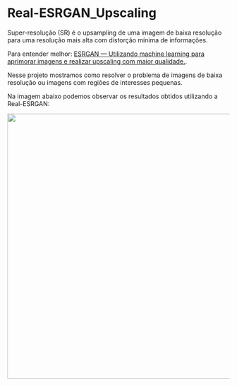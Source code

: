 # Real-ESRGAN_Upscaling

Super-resolução (SR) é o upsampling de uma imagem de baixa resolução para uma resolução mais alta com distorção mínima de informações.

Para entender melhor: [ESRGAN — Utilizando machine learning para aprimorar imagens e realizar upscaling com maior qualidade.](https://medium.com/@leommh/esrgan-utilizando-machine-learning-para-aprimorar-imagens-e-realizar-upscaling-com-maior-38f9f9178869).

Nesse projeto mostramos como resolver o problema de imagens de baixa resolução ou imagens com regiões de interesses pequenas. 

Na imagem abaixo podemos observar os resultados obtidos utilizando a Real-ESRGAN:

<div>
<img src="https://user-images.githubusercontent.com/54995990/210299713-01d6a6b4-e76f-4b50-9fe5-f2293d953f82.png" width="600px" />
</div>
